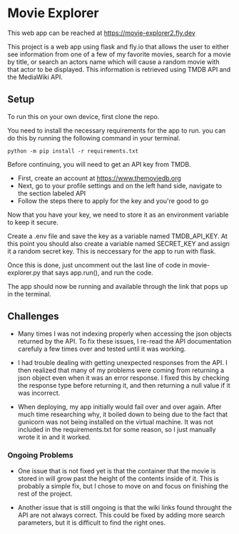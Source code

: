 # Movie Explorer

This web app can be reached at https://movie-explorer2.fly.dev 

This project is a web app using flask and fly.io that allows the user to either see information from one of a few of my favorite movies, search for a movie by title, or search an actors name which will cause a random movie with that actor to be displayed. This information is retrieved using  TMDB API and the MediaWiki API.


## Setup
To run this on your own device, first clone the repo.

You need to install the necessary requirements for the app to run. you can do this by running the following command in your terminal.

    python -m pip install -r requirements.txt

Before continuing, you will need to get an API key from TMDB. 
* First, create an account at https://www.themoviedb.org
* Next, go to your profile settings and on the left hand side, navigate to the section labeled API
* Follow the steps there to apply for the key and you're good to go

Now that you have your key, we need to store it as an environment variable to keep it secure.

Create a .env file and save the key as a variable named TMDB_API_KEY.
At this point you should also create a variable named SECRET_KEY and assign it a random secret key. This is neccessary for the app to run with flask.

Once this is done, just uncomment out the last line of code in movie-explorer.py that says app.run(), and run the code.

The app should now be running and available through the link that pops up in the terminal.


## Challenges
* Many times I was not indexing properly when accessing the json objects returned by the API. To fix these issues, I re-read the API documentation carefuly a few times over and tested until it was working.

* I had trouble dealing with getting unexpected responses from the API. I then realized that many of my problems were coming from returning a json object even when it was an error response. I fixed this by checking the response type before returning it, and then returning a null value if it was incorrect.

* When deploying, my app initially would fail over and over again. After much time researching why, it boiled down to being due to the fact that gunicorn was not being installed on the virtual machine. It was not included in the requirements.txt for some reason, so I just manually wrote it in and it worked.


### Ongoing Problems

* One issue that is not fixed yet is that the container that the movie is stored in will grow past the height of the contents inside of it. This is probably a simple fix, but I chose to move on and focus on finishing the rest of the project.

* Another issue that is still ongoing is that the wiki links found throught the API are not always correct. This could be fixed by adding more search parameters, but it is difficult to find the right ones.